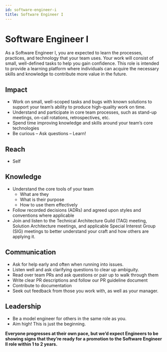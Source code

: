 ```yaml
---
id: software-engineer-i
title: Software Engineer I
---
```


# Software Engineer I

As a Software Engineer I, you are expected to learn the processes, practices, and technology that your team uses. 
Your work will consist of small, well-defined tasks to help you gain confidence. This role is intended to provide a 
learning platform where individuals can acquire the necessary skills and knowledge to contribute more value in the 
future.

## Impact

- Work on small, well-scoped tasks and bugs with known solutions to support your team’s ability to produce high-quality 
work on time.
- Understand and participate in core team processes, such as stand-up meetings, on-call rotations, retrospectives, etc.
- Spend time improving knowledge and skills around your team’s core technologies
- Be curious – Ask questions – Learn!

## Reach

- Self

## Knowledge

- Understand the core tools of your team
  - What are they
  - What is their purpose
  - How to use them effectively
- Follow recorded decisions (ADRs) and agreed upon styles and conventions where applicable
- Join and listen to the Technical Architecture Guild (TAG) meeting, Solution Architecture meetings, and applicable 
Special Interest Group (SIG) meetings to better understand your craft and how others are applying it.

## Communication

- Ask for help early and often when running into issues.
- Listen well and ask clarifying questions to clear up ambiguity.
- Read over team PRs and ask questions or pair up to walk through them
- Write clear PR descriptions and follow our PR guideline document
- Contribute to documentation
- Seek out feedback from those you work with, as well as your manager.

## Leadership

- Be a model engineer for others in the same role as you. 
- Aim high! This is just the beginning.


**Everyone progresses at their own pace, but we’d expect Engineers to be showing signs that they’re ready for a 
promotion to the Software Engineer II role within 1 to 2 years.**
